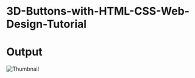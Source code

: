 # 3D-Buttons-with-HTML-CSS-Web-Design-Tutorial

# Output
![Thumbnail](https://github.com/Prince142001/3D-Buttons-with-HTML-CSS-Web-Design-Tutorial/assets/83593184/d967b0f1-32a5-4496-8133-d2d464b80a1c)
